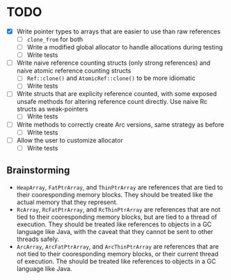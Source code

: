 ---
---
# TODO
- [X] Write pointer types to arrays that are easier to use than raw references
   - [ ] `clone_from` for both
   - [ ] Write a modified global allocator to handle allocations during testing
   - [ ] Write tests
- [ ] Write naive reference counting structs (only strong references) and naive
      atomic reference counting structs
   - [ ] `Ref::clone()` and `AtomicRef::clone()` to be more idiomatic
   - [ ] Write tests
- [ ] Write structs that are explicity reference counted, with some exposed unsafe
      methods for altering reference count directly. Use naive Rc structs as weak-pointers
   - [ ] Write tests
- [ ] Write methods to correctly create Arc versions, same strategy as before
   - [ ] Write tests
- [ ] Allow the user to customize allocator
   - [ ] Write tests

## Brainstorming
-  `HeapArray`, `FatPtrArray`, and `ThinPtrArray` are references that are tied to
   their cooresponding memory blocks. They should be treated like the actual memory
   that they represent.
-  `RcArray`, `RcFatPtrArray`, and `RcThinPtrArray` are references that are not tied
   to their cooresponding memory blocks, but are tied to a thread of execution.
   They should be treated like references to objects in a GC language like Java,
   with the caveat that they cannot be sent to other threads safely.
-  `ArcArray`, `ArcFatPtrArray`, and `ArcThinPtrArray` are references that are not
   tied to their cooresponding memory blocks, or their current thread of execution.
   The should be treated like references to objects in a GC language like Java.
